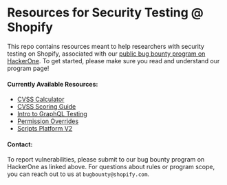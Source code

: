 # Resources for Security Testing @ Shopify

This repo contains resources meant to help researchers with security testing on Shopify, associated with our [public bug bounty program on HackerOne](https://hackerone.com/shopify). To get started, please make sure you read and understand our program page!

#### Currently Available Resources:
* [CVSS Calculator](https://shopify.github.io/appsec/cvss_calculator/)
* [CVSS Scoring Guide](cvss/main_guide.md)
* [Intro to GraphQL Testing](graphql/main_guide.md)
* [Permission Overrides](graphql/permission_overrides.md)
* [Scripts Platform V2](scripts_platform.md)

#### Contact:
To report vulnerabilities, please submit to our bug bounty program on HackerOne as linked above. For questions about rules or program scope, you can reach out to us at `bugbounty@shopify.com`.
